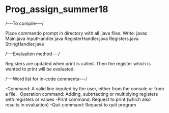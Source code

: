 # Prog_assign_summer18

/---To compile---/

Place commando prompt in directory with all .java files. Write: javac Main.java InputHandler.java RegisterHandler.java Registers.java StringHandler.java

/---Evaluation method---/

Registers are updated when print is called. Then the register which is wanted to print will be evaluated.

/---Word list for in-code comments---/

-Command: A valid line inputed by the user, either from the console or from a file. -Operation command: Adding, subtrtacting or multiplying registers with registers or values -Print command: Request to print (which also results in evaluation) -Quit command: Request to quit program
